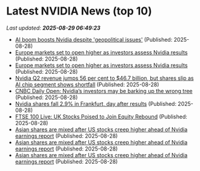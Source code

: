 # Latest NVIDIA News (top 10)
_Last updated: **2025-08-29 06:49:23**_

- [AI boom boosts Nvidia despite 'geopolitical issues'](https://www.bbc.com/news/articles/c3wnj8611y7o?xtor=AL-72-%5Bpartner%5D-%5Byahoo.north.america%5D-%5Bheadline%5D-%5Bnews%5D-%5Bbizdev%5D-%5Bisapi%5D) (Published: 2025-08-28)
- [Europe markets set to open higher as investors assess Nvidia results](https://biztoc.com/x/ad72d1f5a27491c7) (Published: 2025-08-28)
- [Europe markets set to open higher as investors assess Nvidia results](https://www.cnbc.com/2025/08/28/europe-markets-on-thurs-aug-28-nvidia-beat-.html) (Published: 2025-08-28)
- [Nvidia Q2 revenue jumps 56 per cent to $46.7 billion, but shares slip as AI chip segment shows shortfall](https://economictimes.indiatimes.com/news/international/us/nvidia-q2-revenue-jumps-56-per-cent-to-46-7-billion-but-shares-slip-as-ai-chip-segment-shows-shortfall/articleshow/123557844.cms) (Published: 2025-08-28)
- [CNBC Daily Open: Nvidia’s investors may be barking up the wrong tree](https://www.cnbc.com/2025/08/28/cnbc-daily-open-nvidia-investors-barking-up-wrong-tree-earnings.html) (Published: 2025-08-28)
- [Nvidia shares fall 2.9% in Frankfurt, day after results](https://biztoc.com/x/4d22c55152870b94) (Published: 2025-08-28)
- [FTSE 100 Live: UK Stocks Poised to Join Equity Rebound](https://biztoc.com/x/87c092b329f6f1ea) (Published: 2025-08-28)
- [Asian shares are mixed after US stocks creep higher ahead of Nvidia earnings report](https://biztoc.com/x/f7f77ddecc890c72) (Published: 2025-08-28)
- [Asian shares are mixed after US stocks creep higher ahead of Nvidia earnings report](https://biztoc.com/x/f7f77ddecc890c72) (Published: 2025-08-28)
- [Asian shares are mixed after US stocks creep higher ahead of Nvidia earnings report](https://abcnews.go.com/Business/wireStory/asian-shares-mixed-after-us-stocks-creep-higher-125049376) (Published: 2025-08-28)
